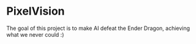 # PixelVision
The goal of this project is to make AI defeat the Ender Dragon, achieving what we never could :)
